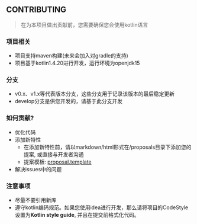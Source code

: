 ## CONTRIBUTING

> 在为本项目做出贡献前，您需要确保您会使用kotlin语言

### 项目相关
- 项目支持maven构建(未来会加入对gradle的支持)
- 项目基于kotlin1.4.20进行开发，运行坏境为openjdk15

### 分支
- v0.x、v1.x等代表版本分支，这些分支用于记录该版本的最后稳定更新
- develop分支是供您开发的，请基于此分支开发

### 如何贡献?
- 优化代码
- 添加新特性
  - 在添加新特性前，请以markdown/html形式在/proposals目录下添加您的提案,
    或直接与开发者沟通
  - 提案模板: [proposal.template](./docs/proposal.template.md)
- 解决issues中的问题

### 注意事项
- 尽量不要引用新库
- 遵守kotlin编码规范。如果您使用idea进行开发，那么请将项目的CodeStyle设置为**Kotlin style guide**,
并且在提交前格式化代码。